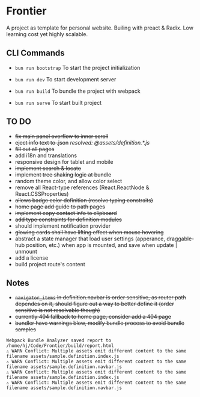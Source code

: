 # Frontier

A project as template for personal website. Builing with preact & Radix. Low learning cost yet highly scalable.

## CLI Commands

- `bun run bootstrap` To start the project initialization

- `bun run dev` To start development server

- `bun run build` To bundle the project with webpack

- `bun run serve` To start built project

## TO DO

- ~~fix main panel overflow to inner scroll~~
- ~~eject info text to .json~~ *resolved: @assets/definition.\*.js*
- ~~fill out all pages~~
- add i18n and translations
- responsive design for tablet and mobile
- ~~implement search & locate~~
- ~~implement tree shaking logic at bundle~~
- random theme color, and allow color select
- remove all React-type references (React.ReactNode & React.CSSProperties)
- ~~allows badge color definition (resolve typing constraits)~~
- ~~home page add guide to path pages~~
- ~~implement copy contact info to clipboard~~
- ~~add type constraints for definition modules~~
- should implement notification provider
- ~~glowing cards shall have lifting effect when mouse hovering~~
- abstract a state manager that load user settings (apperance, draggable-hub position, etc.) when app is mounted, and save when update | unmount
- add a license
- build project route's content

## Notes

- ~~`navigator_items` in definition.navbar is order sensitive, as router path dependes on it, should figure out a way to better define it (order sensitive is not resolvable though)~~
- ~~currently 404 fallback to home page, consider add a 404 page~~
- ~~bundler have warnings blow, modify bundle process to avoid bundle samples~~
```
Webpack Bundle Analyzer saved report to /home/hj/Code/Frontier/build/report.html
⚠ WARN Conflict: Multiple assets emit different content to the same filename assets/sample.definition.index.js
⚠ WARN Conflict: Multiple assets emit different content to the same filename assets/sample.definition.navbar.js
⚠ WARN Conflict: Multiple assets emit different content to the same filename assets/sample.definition.index.js
⚠ WARN Conflict: Multiple assets emit different content to the same filename assets/sample.definition.navbar.js
```
